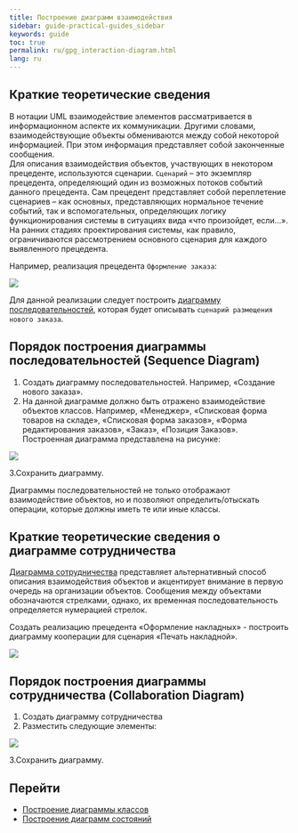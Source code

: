```yaml
---
title: Построение диаграмм взаимодействия
sidebar: guide-practical-guides_sidebar
keywords: guide
toc: true
permalink: ru/gpg_interaction-diagram.html
lang: ru
---
```


## Краткие теоретические сведения

В нотации UML взаимодействие элементов рассматривается в информационном аспекте их коммуникации. Другими словами, взаимодействующие объекты обмениваются между собой некоторой информацией. При этом информация представляет собой законченные сообщения.  
Для описания взаимодействия объектов, участвующих в некотором прецеденте, используются сценарии. `Сценарий` – это экземпляр прецедента, определяющий один из возможных потоков событий данного прецедента. Сам прецедент представляет собой переплетение сценариев – как основных, представляющих нормальное течение событий, так и вспомогательных, определяющих логику функционирования системы в ситуациях вида «что произойдет, если…». На ранних стадиях проектирования системы, как правило, ограничиваются рассмотрением основного сценария для каждого выявленного прецедента.

Например, реализация прецедента `Оформление заказа`:

![](/images/pages/guides/flexberry-designer/precedent.png)
 
Для данной реализации следует построить [диаграмму последовательностей](fd_sequence-diagram.html), которая будет описывать `сценарий размещения нового заказа`.

## Порядок построения диаграммы последовательностей (Sequence Diagram)

1.	Создать диаграмму последовательностей. Например, «Создание нового заказа».
2.	На данной диаграмме должно быть отражено взаимодействие объектов классов. Например, «Менеджер», «Списковая форма товаров на складе», «Списковая форма заказов», «Форма редактирования заказов», «Заказ», «Позиция Заказов». Построенная диаграмма представлена на рисунке:

![](/images/pages/guides/flexberry-designer/sequence-diagram.jpg)
 
3.Сохранить диаграмму.

Диаграммы последовательностей не только отображают взаимодействие объектов, но и позволяют определить/отыскать операции, которые должны иметь те или иные классы.

## Краткие теоретические сведения о диаграмме сотрудничества

[Диаграмма сотрудничества](fd_collaboration-diagram.html) представляет альтернативный способ описания взаимодействия объектов и акцентирует внимание в первую очередь на организации объектов. Сообщения между объектами обозначаются стрелками, однако, их временная последовательность определяется нумерацией стрелок.

Создать реализацию прецедента «Оформление накладных» - построить диаграмму кооперации для сценария «Печать накладной».

![](/images/pages/guides/flexberry-designer/precedent1.png)
 
## Порядок построения диаграммы сотрудничества (Collaboration Diagram)

1.	Создать диаграмму сотрудничества
2.	Разместить следующие элементы:

![](/images/pages/guides/flexberry-designer/collaboration-diagram.png)
 
3.Сохранить диаграмму.

## Перейти

* <i class="fa fa-arrow-left" aria-hidden="true"></i> [Построение диаграммы классов](gpg_class-diagram.html)
* [Построение диаграмм состояний](gpg_statechart-diagram.html) <i class="fa fa-arrow-right" aria-hidden="true"></i>
